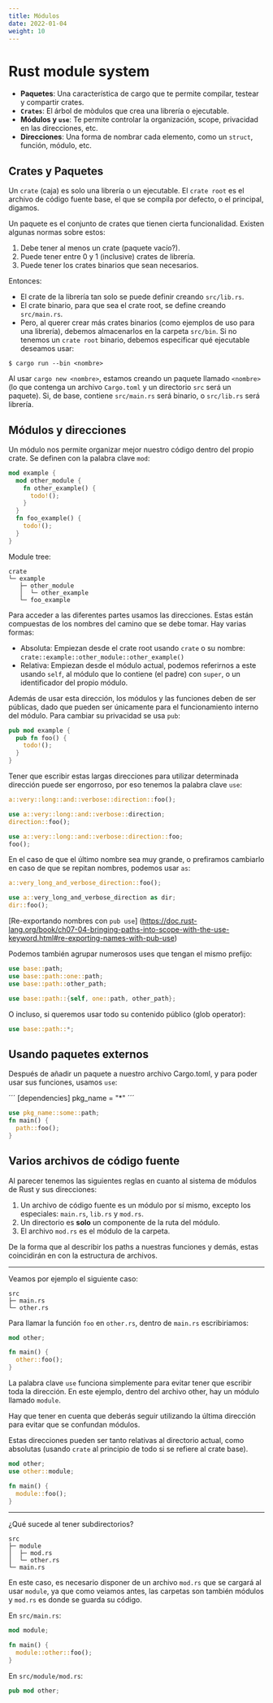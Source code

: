 ```yaml
---
title: Módulos
date: 2022-01-04
weight: 10
---
```


# Rust module system

+ **Paquetes**: Una característica de cargo que te permite compilar, testear y
compartir crates.
+ **`Crates`**: El árbol de mòdulos que crea una librería o ejecutable.
+ **Módulos y `use`**: Te permite controlar la organización, scope, privacidad
en las direcciones, etc.
+ **Direcciones**: Una forma de nombrar cada elemento, como un `struct`,
función, módulo, etc.

## Crates y Paquetes
Un `crate` (caja) es solo una librería o un ejecutable.
El `crate root` es el archivo de código fuente base, el que se compila por
defecto, o el principal, digamos.

Un paquete es el conjunto de crates que tienen cierta funcionalidad. Existen
algunas normas sobre estos:

1. Debe tener al menos un crate (paquete vacío?).
2. Puede tener entre 0 y 1 (inclusive) crates de librería.
3. Puede tener los crates binarios que sean necesarios.

Entonces:

+ El crate de la librería tan solo se puede definir creando `src/lib.rs`.
+ El crate binario, para que sea el crate root, se define creando `src/main.rs`.
+ Pero, al querer crear más crates binarios (como ejemplos de uso para una
librería), debemos almacenarlos en la carpeta `src/bin`. Si no tenemos un
`crate root` binario, debemos especificar qué ejecutable deseamos usar:
```
$ cargo run --bin <nombre>
```

Al usar `cargo new <nombre>`, estamos creando un paquete llamado `<nombre>` (lo
que contenga un archivo `Cargo.toml` y un directorio `src` será un paquete). Si,
de base, contiene `src/main.rs` será binario, o `src/lib.rs` será librería.

## Módulos y direcciones
Un módulo nos permite organizar mejor nuestro código dentro del propio crate. Se
definen con la palabra clave `mod`:

```rs
mod example {
  mod other_module {
    fn other_example() {
      todo!();
    }
  }
  fn foo_example() {
    todo!();
  }
}
```

Module tree:
```
crate
└─ example
   ├─ other_module
   │  └─ other_example
   └─ foo_example
```

Para acceder a las diferentes partes usamos las direcciones. Estas están
compuestas de los nombres del camino que se debe tomar. Hay varias formas:

+ Absoluta: Empiezan desde el crate root usando `crate` o su nombre:
`crate::example::other_module::other_example()`
+ Relativa: Empiezan desde el módulo actual, podemos referirnos a este usando
`self`, al módulo que lo contiene (el padre) con `super`, o un identificador del
propio módulo.

Además de usar esta dirección, los módulos y las funciones deben de ser
públicas, dado que pueden ser únicamente para el funcionamiento interno del
módulo. Para cambiar su privacidad se usa `pub`:

```rs
pub mod example {
  pub fn foo() {
    todo!();
  }
}
```

Tener que escribir estas largas direcciones para utilizar determinada dirección
puede ser engorroso, por eso tenemos la palabra clave `use`:

```rs
a::very::long::and::verbose::direction::foo();

use a::very::long::and::verbose::direction;
direction::foo();

use a::very::long::and::verbose::direction::foo;
foo();
```

En el caso de que el último nombre sea muy grande, o prefiramos cambiarlo en
caso de que se repitan nombres, podemos usar `as`:

```rs
a::very_long_and_verbose_direction::foo();

use a::very_long_and_verbose_direction as dir;
dir::foo();
```

[Re-exportando nombres con `pub use`]
(https://doc.rust-lang.org/book/ch07-04-bringing-paths-into-scope-with-the-use-keyword.html#re-exporting-names-with-pub-use)

Podemos también agrupar numerosos uses que tengan el mismo prefijo:

```rs
use base::path;
use base::path::one::path;
use base::path::other_path;

use base::path::{self, one::path, other_path};
```

O incluso, si queremos usar todo su contenido público (glob operator):

```rs
use base::path::*;
```

## Usando paquetes externos
Después de añadir un paquete a nuestro archivo Cargo.toml, y para poder usar sus
funciones, usamos `use`:

´´´
[dependencies]
pkg_name = "*"
´´´

```rs
use pkg_name::some::path;
fn main() {
  path::foo();
}
```

## Varios archivos de código fuente
Al parecer tenemos las siguientes reglas en cuanto al sistema de módulos de
Rust y sus direcciones:

1. Un archivo de código fuente es un módulo por sí mismo, excepto los
especiales: `main.rs`, `lib.rs` y `mod.rs`.
2. Un directorio es **solo** un componente de la ruta del módulo.
3. El archivo `mod.rs` es el módulo de la carpeta.

De la forma que al describir los paths a nuestras funciones y demás, estas
coincidirán en con la estructura de archivos.

--------------------------------------------------------------------------------

Veamos por ejemplo el siguiente caso:

```
src
├─ main.rs
└─ other.rs
```

Para llamar la función `foo` en `other.rs`, dentro de `main.rs` escribiriamos:

```rs
mod other;

fn main() {
  other::foo();
}
```

La palabra clave `use` funciona simplemente para evitar tener que escribir toda
la dirección. En este ejemplo, dentro del archivo other, hay un módulo llamado
`module`.

Hay que tener en cuenta que deberás seguir utilizando la última dirección para
evitar que se confundan módulos.

Estas direcciones pueden ser tanto relativas al directorio actual, como
absolutas (usando `crate` al principio de todo si se refiere al crate base).

```rs
mod other;
use other::module;

fn main() {
  module::foo();
}
```

--------------------------------------------------------------------------------

¿Qué sucede al tener subdirectorios?

```
src
├─ module
│  ├─ mod.rs
│  └─ other.rs
└─ main.rs
```

En este caso, es necesario disponer de un archivo `mod.rs` que se cargará al
usar `module`, ya que como veiamos antes, las carpetas son también módulos y
`mod.rs` es donde se guarda su código.

En `src/main.rs`:
```rs
mod module;

fn main() {
  module::other::foo();
}
```

En `src/module/mod.rs`:
```rs
pub mod other;
```
